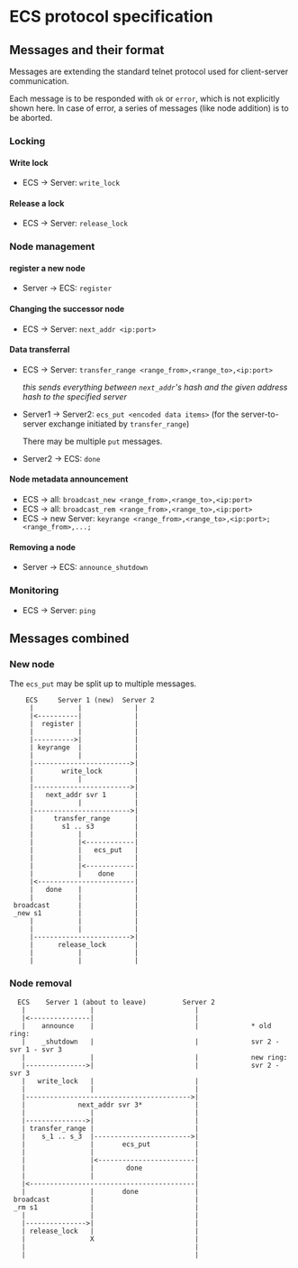 # ECS protocol specification

## Messages and their format

Messages are extending the standard telnet protocol used for client-server communication.

Each message is to be responded with `ok` or `error`, which is not explicitly shown here.
In case of error, a series of messages (like node addition) is to be aborted.

### Locking

#### Write lock

* ECS -> Server: `write_lock`

#### Release a lock

* ECS -> Server: `release_lock` 

### Node management

#### register a new node

* Server -> ECS: `register`

#### Changing the successor node
     
* ECS -> Server: `next_addr <ip:port>`

#### Data transferral

* ECS -> Server: `transfer_range <range_from>,<range_to>,<ip:port>`

  *this sends everything between `next_addr`'s hash and the given address hash to the specified server*
* Server1 -> Server2: `ecs_put <encoded data items>` (for the server-to-server exchange initiated by `transfer_range`)

  There may be multiple `put` messages.
* Server2 -> ECS: `done`

#### Node metadata announcement

* ECS -> all: `broadcast_new <range_from>,<range_to>,<ip:port>`
* ECS -> all: `broadcast_rem <range_from>,<range_to>,<ip:port>`
* ECS -> new Server: `keyrange <range_from>,<range_to>,<ip:port>;<range_from>,...;`

#### Removing a node

* Server -> ECS: `announce_shutdown`

### Monitoring

* ECS -> Server: `ping`


## Messages combined

### New node

The `ecs_put` may be split up to multiple messages.

```
    ECS     Server 1 (new)  Server 2             
     |           |             |                 
     |<----------|             |                 
     |  register |             |                 
     |           |             |                 
     |---------->|             |                 
     | keyrange  |             |                 
     |           |             |                 
     |------------------------>|                 
     |       write_lock        |                 
     |           |             |                 
     |------------------------>|                 
     |   next_addr svr 1       |                 
     |           |             |                 
     |------------------------>|                 
     |     transfer_range      |                 
     |       s1 .. s3          |                 
     |           |             |                 
     |           |<------------|                 
     |           |   ecs_put   |                 
     |           |             |                 
     |           |<------------|                 
     |           |    done     |                 
     |<------------------------|                 
     |   done    |             |                 
     |           |             |                 
 broadcast       |             |                 
 _new s1         |             |                 
     |           |             |                 
     |           |             |                 
     |------------------------>|                 
     |      release_lock       |                 
     |           |             |                 
     |           |             |                 
```

### Node removal

```
  ECS    Server 1 (about to leave)         Server 2                              
   |                |                         |                                  
   |<---------------|                         |                                  
   |    announce    |                         |             * old ring:          
   |    _shutdown   |                         |             svr 2 - svr 1 - svr 3
   |                |                         |             new ring:            
   |--------------->|                         |             svr 2 - svr 3        
   |   write_lock   |                         |                                  
   |                |                         |                                  
   |----------------------------------------->|                                  
   |             next_addr svr 3*             |                                  
   |                |                         |                                  
   |--------------->|                         |                                  
   | transfer_range |                         |                                  
   |    s_1 .. s_3  |------------------------>|                                  
   |                |       ecs_put           |                                  
   |                |                         |                                  
   |                |<------------------------|                                  
   |                |        done             |                                  
   |                |                         |                                  
   |<-----------------------------------------|                                  
   |                |       done              |                                  
 broadcast          |                         |                                  
 _rm s1             |                         |                                  
   |                |                         |                                  
   |--------------->|                         |                                  
   | release_lock   |                         |                                  
   |                X                         |                                  
   |                                          |                                  
   |                                          |                                  
```